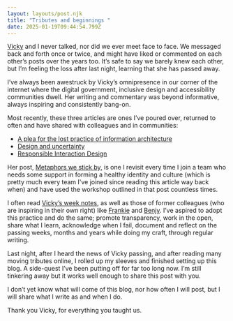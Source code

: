 ```yaml
---
layout: layouts/post.njk
title: "Tributes and beginnings "
date: 2025-01-19T09:44:54.799Z
---
```

[Vicky](https://www.vickyteinaki.com/) and I never talked, nor did we ever meet face to face. We messaged back and forth once or twice, and might have liked or commented on each other’s posts over the years too. It’s safe to say we barely knew each other, but I’m feeling the loss after last night, learning that she has passed away.

I’ve always been awestruck by Vicky’s omnipresence in our corner of the internet where the digital government, inclusive design and accessibility communities dwell. Her writing and commentary was beyond informative, always inspiring and consistently bang-on. 

Most recently, these three articles are ones I’ve poured over, returned to often and have shared with colleagues and in communities:

* [A plea for the lost practice of information architecture](https://www.vickyteinaki.com/blog/a-plea-for-the-lost-practice-of-information-architecture)
* [Design and uncertainty](https://www.vickyteinaki.com/blog/design-and-uncertainty/)
* [Responsible Interaction Design](https://www.vickyteinaki.com/blog/responsible-interaction-design)

Her post, [Metaphors we stick by,](https://medium.com/gov-design/metaphors-we-sticker-by-4e4ecdbf8d64) is one I revisit every time I join a team who needs some support in forming a healthy identity and culture (which is pretty much every team I've joined since reading this article way back when) and have used the workshop outlined in that post countless times.

I often read [Vicky’s week notes](https://medium.vickyteinaki.com/list/weeknotes-b51e1736a091), as well as those of former colleagues (who are inspiring in their own right) like [Frankie](https://frankieroberto.github.io/nhsnotes/)[](https://frankieroberto.github.io/nhsnotes/%5D%20and%20%5BBenjy) and [Benjy](https://www.benjystanton.co.uk/blog/). I’ve aspired to adopt this practice and do the same; promote transparency, work in the open, share what I learn, acknowledge when I fail, document and reflect on the passing weeks, months and years while doing my craft, through regular writing.

Last night, after I heard the news of Vicky passing, and after reading many moving tributes online, I rolled up my sleeves and finished setting up this blog. A side-quest I’ve been putting off for far too long now. I’m still tinkering away but it works well enough to share this post with you.

I don’t yet know what will come of this blog, nor how often I will post, but I will share what I write as and when I do.

Thank you Vicky, for everything you taught us.